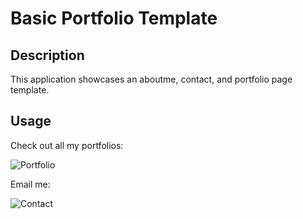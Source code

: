 # Basic Portfolio Template

## Description
This application showcases an aboutme, contact, and portfolio page template.

## Usage
Check out all my portfolios:

![Portfolio](https://user-images.githubusercontent.com/62404086/79032597-b3161d00-7b5c-11ea-8fff-b90521dc203d.JPG)

Email me:

![Contact](https://user-images.githubusercontent.com/62404086/79032600-b4dfe080-7b5c-11ea-87ed-0e29a95ab9d7.JPG)
